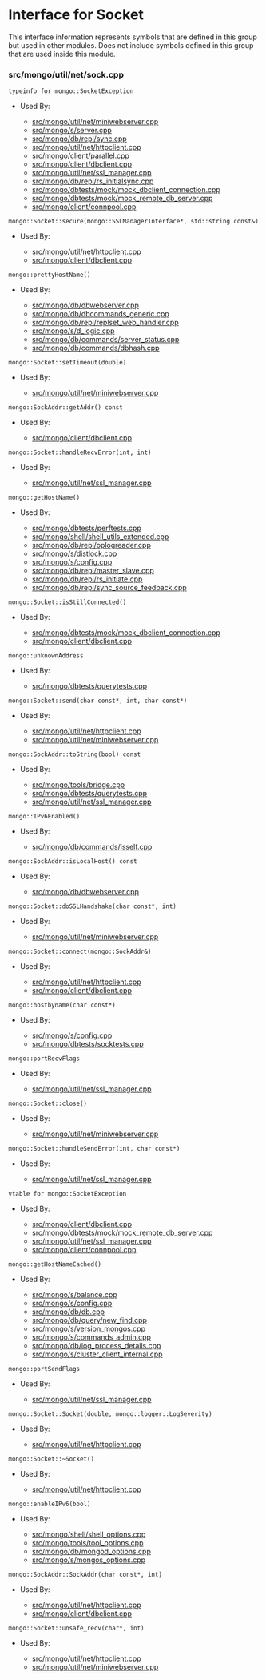 
# Interface for Socket
This interface information represents symbols that are defined in this group but used in other modules.  Does not include symbols defined in this group that are used inside this module.

### src/mongo/util/net/sock.cpp

<div></div>

    typeinfo for mongo::SocketException

- Used By:

    - [src/mongo/util/net/miniwebserver.cpp](../../../../network/web\_server)
    - [src/mongo/s/server.cpp](../../../../process\_management/mongos\_and\_mongod\_mains)
    - [src/mongo/db/repl/sync.cpp](../../../../replication/data\_sync)
    - [src/mongo/util/net/httpclient.cpp](../../../../network/rest\_client)
    - [src/mongo/client/parallel.cpp](../../../../sharding/routing)
    - [src/mongo/client/dbclient.cpp](../../../../network/cpp\_client\_driver)
    - [src/mongo/util/net/ssl\_manager.cpp](../../../../network/ssl)
    - [src/mongo/db/repl/rs\_initialsync.cpp](../../../../replication/data\_sync)
    - [src/mongo/dbtests/mock/mock\_dbclient\_connection.cpp](../../../../tests/unit\_tests)
    - [src/mongo/dbtests/mock/mock\_remote\_db\_server.cpp](../../../../tests/unit\_tests)
    - [src/mongo/client/connpool.cpp](../../../../network/cpp\_client\_driver)

<div></div>

    mongo::Socket::secure(mongo::SSLManagerInterface*, std::string const&)

- Used By:

    - [src/mongo/util/net/httpclient.cpp](../../../../network/rest\_client)
    - [src/mongo/client/dbclient.cpp](../../../../network/cpp\_client\_driver)

<div></div>

    mongo::prettyHostName()

- Used By:

    - [src/mongo/db/dbwebserver.cpp](../../../../network/web\_server)
    - [src/mongo/db/dbcommands\_generic.cpp](../../../../query\_and\_operation\_handling/database\_commands)
    - [src/mongo/db/repl/replset\_web\_handler.cpp](../../../../replication/replication\_web\_interface)
    - [src/mongo/s/d\_logic.cpp](../../../../sharding/writeback\_listener)
    - [src/mongo/db/commands/server\_status.cpp](../../../../query\_and\_operation\_handling/database\_commands)
    - [src/mongo/db/commands/dbhash.cpp](../../../../query\_and\_operation\_handling/database\_commands)

<div></div>

    mongo::Socket::setTimeout(double)

- Used By:

    - [src/mongo/util/net/miniwebserver.cpp](../../../../network/web\_server)

<div></div>

    mongo::SockAddr::getAddr() const

- Used By:

    - [src/mongo/client/dbclient.cpp](../../../../network/cpp\_client\_driver)

<div></div>

    mongo::Socket::handleRecvError(int, int)

- Used By:

    - [src/mongo/util/net/ssl\_manager.cpp](../../../../network/ssl)

<div></div>

    mongo::getHostName()

- Used By:

    - [src/mongo/dbtests/perftests.cpp](../../../../tests/unit\_tests)
    - [src/mongo/shell/shell\_utils\_extended.cpp](../../../../mongo\_shell/mongo\_shell)
    - [src/mongo/db/repl/oplogreader.cpp](../../../../replication/data\_sync)
    - [src/mongo/s/distlock.cpp](../../../../sharding/cluster\_locking)
    - [src/mongo/s/config.cpp](../../../../sharding/cluster\_metadata\_management)
    - [src/mongo/db/repl/master\_slave.cpp](../../../../replication/master\_slave)
    - [src/mongo/db/repl/rs\_initiate.cpp](../../../../replication/replica\_set\_configuration)
    - [src/mongo/db/repl/sync\_source\_feedback.cpp](../../../../replication/data\_sync)

<div></div>

    mongo::Socket::isStillConnected()

- Used By:

    - [src/mongo/dbtests/mock/mock\_dbclient\_connection.cpp](../../../../tests/unit\_tests)
    - [src/mongo/client/dbclient.cpp](../../../../network/cpp\_client\_driver)

<div></div>

    mongo::unknownAddress

- Used By:

    - [src/mongo/dbtests/querytests.cpp](../../../../tests/unit\_tests)

<div></div>

    mongo::Socket::send(char const*, int, char const*)

- Used By:

    - [src/mongo/util/net/httpclient.cpp](../../../../network/rest\_client)
    - [src/mongo/util/net/miniwebserver.cpp](../../../../network/web\_server)

<div></div>

    mongo::SockAddr::toString(bool) const

- Used By:

    - [src/mongo/tools/bridge.cpp](../../../../tools/tools)
    - [src/mongo/dbtests/querytests.cpp](../../../../tests/unit\_tests)
    - [src/mongo/util/net/ssl\_manager.cpp](../../../../network/ssl)

<div></div>

    mongo::IPv6Enabled()

- Used By:

    - [src/mongo/db/commands/isself.cpp](../../../../query\_and\_operation\_handling/database\_commands)

<div></div>

    mongo::SockAddr::isLocalHost() const

- Used By:

    - [src/mongo/db/dbwebserver.cpp](../../../../network/web\_server)

<div></div>

    mongo::Socket::doSSLHandshake(char const*, int)

- Used By:

    - [src/mongo/util/net/miniwebserver.cpp](../../../../network/web\_server)

<div></div>

    mongo::Socket::connect(mongo::SockAddr&)

- Used By:

    - [src/mongo/util/net/httpclient.cpp](../../../../network/rest\_client)
    - [src/mongo/client/dbclient.cpp](../../../../network/cpp\_client\_driver)

<div></div>

    mongo::hostbyname(char const*)

- Used By:

    - [src/mongo/s/config.cpp](../../../../sharding/cluster\_metadata\_management)
    - [src/mongo/dbtests/socktests.cpp](../../../../tests/unit\_tests)

<div></div>

    mongo::portRecvFlags

- Used By:

    - [src/mongo/util/net/ssl\_manager.cpp](../../../../network/ssl)

<div></div>

    mongo::Socket::close()

- Used By:

    - [src/mongo/util/net/miniwebserver.cpp](../../../../network/web\_server)

<div></div>

    mongo::Socket::handleSendError(int, char const*)

- Used By:

    - [src/mongo/util/net/ssl\_manager.cpp](../../../../network/ssl)

<div></div>

    vtable for mongo::SocketException

- Used By:

    - [src/mongo/client/dbclient.cpp](../../../../network/cpp\_client\_driver)
    - [src/mongo/dbtests/mock/mock\_remote\_db\_server.cpp](../../../../tests/unit\_tests)
    - [src/mongo/util/net/ssl\_manager.cpp](../../../../network/ssl)
    - [src/mongo/client/connpool.cpp](../../../../network/cpp\_client\_driver)

<div></div>

    mongo::getHostNameCached()

- Used By:

    - [src/mongo/s/balance.cpp](../../../../sharding/balancer)
    - [src/mongo/s/config.cpp](../../../../sharding/cluster\_metadata\_management)
    - [src/mongo/db/db.cpp](../../../../process\_management/mongos\_and\_mongod\_mains)
    - [src/mongo/db/query/new\_find.cpp](../../../../core\_query\_system/query\_system\_entry\_points)
    - [src/mongo/s/version\_mongos.cpp](../../../../process\_management/build\_information)
    - [src/mongo/s/commands\_admin.cpp](../../../../sharding/mongos\_commands)
    - [src/mongo/db/log\_process\_details.cpp](../../../../process\_management/logging\_system)
    - [src/mongo/s/cluster\_client\_internal.cpp](../../../../sharding/config\_metadata\_upgrade)

<div></div>

    mongo::portSendFlags

- Used By:

    - [src/mongo/util/net/ssl\_manager.cpp](../../../../network/ssl)

<div></div>

    mongo::Socket::Socket(double, mongo::logger::LogSeverity)

- Used By:

    - [src/mongo/util/net/httpclient.cpp](../../../../network/rest\_client)

<div></div>

    mongo::Socket::~Socket()

- Used By:

    - [src/mongo/util/net/httpclient.cpp](../../../../network/rest\_client)

<div></div>

    mongo::enableIPv6(bool)

- Used By:

    - [src/mongo/shell/shell\_options.cpp](../../../../mongo\_shell/mongo\_shell)
    - [src/mongo/tools/tool\_options.cpp](../../../../tools/tools)
    - [src/mongo/db/mongod\_options.cpp](../../../../process\_management/mongod\_and\_mongos\_command\_line\_options)
    - [src/mongo/s/mongos\_options.cpp](../../../../process\_management/mongod\_and\_mongos\_command\_line\_options)

<div></div>

    mongo::SockAddr::SockAddr(char const*, int)

- Used By:

    - [src/mongo/util/net/httpclient.cpp](../../../../network/rest\_client)
    - [src/mongo/client/dbclient.cpp](../../../../network/cpp\_client\_driver)

<div></div>

    mongo::Socket::unsafe_recv(char*, int)

- Used By:

    - [src/mongo/util/net/httpclient.cpp](../../../../network/rest\_client)
    - [src/mongo/util/net/miniwebserver.cpp](../../../../network/web\_server)
